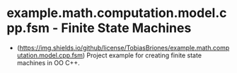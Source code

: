 # example.math.computation.model.cpp.fsm - Finite State Machines
* (https://img.shields.io/github/license/TobiasBriones/example.math.computation.model.cpp.fsm)
Project example for creating finite state machines in OO C++.
